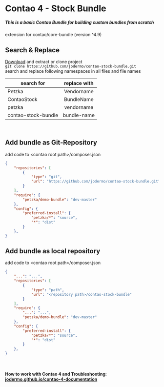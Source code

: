 # Contao 4 - Stock Bundle
##### This is a basic Contao Bundle for building custom bundles from scratch
extension for contao/core-bundle (version ^4.9)

## Search & Replace
[Download](https://github.com/jodermo/contao-stock-bundle/archive/master.zip) and extract or clone project <br> 
`git clone https://github.com/jodermo/contao-stock-bundle.git` <br>
search and replace following namespaces in all files and file names

| search for          | replace with     |
| ------------------- |:----------------:|
| Petzka              | Vendorname       |
| ContaoStock         | BundleName       |
| petzka              | vendorname       |
| contao-stock-bundle | bundle-name      |



<br>

## Add bundle as Git-Repository<br>
add code to \<contao root path\>/composer.json
```json
{
    "repositories": [
        {
            "type": "git",
            "url": "https://github.com/jodermo/contao-stock-bundle.git"
        }
    ],
    "require": {
        "petzka/demo-bundle": "dev-master"
    },
    "config": {
        "preferred-install": {
            "petzka/*": "source",
            "*": "dist"
        }
    },
}
```

## Add bundle as local repository <br>
add code to \<contao root path\>/composer.json
```json
{
    "...": "...",
    "repositories": [
        {
            "type": "path",
            "url": "<repository path>/contao-stock-bundle"
        }
    ],
    "require": {
        "...": "...",
        "petzka/demo-bundle": "dev-master"
    },
    "config": {
        "preferred-install": {
            "petzka/*": "source",
            "*": "dist"
        }
    },
}
```
<br>

#### How to work with Contao 4 and Troubleshooting: <br> [jodermo.github.io/contao-4-documentation](https://jodermo.github.io/contao-4-documentation/)



